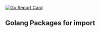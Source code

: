 [![Go Report Card](https://goreportcard.com/badge/github.com/qmilangowin/GolangPackages)](https://goreportcard.com/report/github.com/qmilangowin/GolangPackages)
## Golang Packages for import


